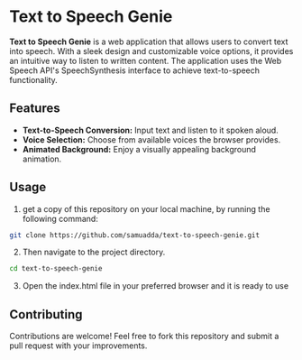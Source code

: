 # Text to Speech Genie

**Text to Speech Genie** is a web application that allows users to convert text into speech. With a sleek design and customizable voice options, it provides an intuitive way to listen to written content. The application uses the Web Speech API's SpeechSynthesis interface to achieve text-to-speech functionality.

## Features

- **Text-to-Speech Conversion:** Input text and listen to it spoken aloud.
- **Voice Selection:** Choose from available voices the browser provides.
- **Animated Background:** Enjoy a visually appealing background animation.

## Usage
1. get a copy of this repository on your local machine, by running the following command:
```bash
git clone https://github.com/samuadda/text-to-speech-genie.git

```
2. Then navigate to the project directory.
```bash
cd text-to-speech-genie
```
3. Open the index.html file in your preferred browser and it is ready to use

## Contributing
Contributions are welcome! Feel free to fork this repository and submit a pull request with your improvements.

